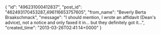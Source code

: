  {
   "id": "496231000412837",
   "post_id": "462493170453287_496116653757605",
   "from_name": "Beverly Berta Braakschmack",
   "message": "I should mention, I wrote an affidavit (Dean's advice), not a notice and only faxed it in... but they definitely got it...",
   "created_time": "2013-03-26T02:41:14+0000"
 }
